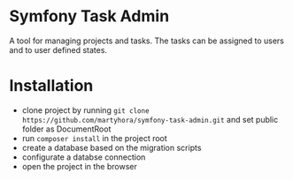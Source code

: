 # Symfony Task Admin

A tool for managing projects and tasks. The tasks can be assigned to users and to user defined states.

# Installation

- clone project by running ```git clone https://github.com/martyhora/symfony-task-admin.git``` and set public folder as DocumentRoot
- run ```composer install``` in the project root
- create a database based on the migration scripts
- configurate a databse connection
- open the project in the browser
